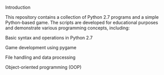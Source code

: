 Introduction

This repository contains a collection of Python 2.7 programs and a simple Python-based game. The scripts are developed for educational purposes and demonstrate various programming concepts, including:

Basic syntax and operations in Python 2.7

Game development using pygame

File handling and data processing

Object-oriented programming (OOP)
